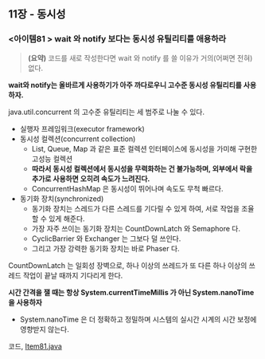 ## 11장 - 동시성

### <아이템81 > wait 와 notify 보다는 동시성 유틸리티를 애용하라

> **(요약)** 코드를 새로 작성한다면 wait 와 notify 를 쓸 이유가 거의(어쩌면 전혀) 없다. 

**wait와 notify는 올바르게 사용하기가 아주 까다로우니 고수준 동시성 유틸리티를 사용하자.**

java.util.concurrent 의 고수준 유틸리티는 세 범주로 나눌 수 있다.

- 실행자 프레임워크(executor framework)
- 동시성 컬렉션(concurrent collection)
  - List, Queue, Map 과 같은 표준 컬렉션 인터페이스에 동시성을 가미해 구현한 고성능 컬렉션
  - **따라서 동시성 컬렉션에서 동시성을 무력화하는 건 불가능하며, 외부에서 락을 추가로 사용하면 오히려 속도가 느려진다.**
  - ConcurrentHashMap 은 동시성이 뛰어나며 속도도 무척 빠르다.
- 동기화 장치(synchronized)
  - 동기화 장치는 스레드가 다른 스레드를 기다릴 수 있게 하여, 서로 작업을 조율할 수 있게 해준다.
  - 가장 자주 쓰이는 동기화 장치는 CountDownLatch 와 Semaphore 다.
  - CyclicBarrier 와 Exchanger 는 그보다 덜 쓰인다.
  - 그리고 가장 강력한 동기화 장치는 바로 Phaser 다.

CountDownLatch 는 일회성 장벽으로, 하나 이상의 쓰레드가 또 다른 하나 이상의 쓰레드 작업이 끝날 때까지 기다리게 한다.

**시간 간격을 잴 때는 항상 System.currentTimeMillis 가 아닌 System.nanoTime 을 사용하자**

- System.nanoTime 은 더 정확하고 정밀하며 시스템의 실시간 시계의 시간 보정에 영향받지 않는다.

코드, [Item81.java](https://github.com/ziippy/EffectiveJava/blob/master/src/chapter11/item81/Item81.java)
